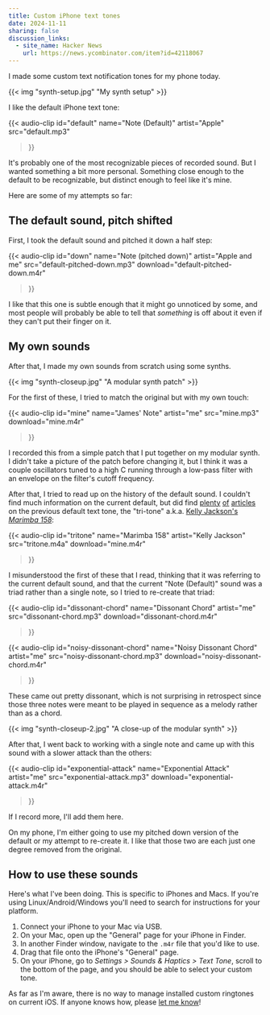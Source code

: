 ```yaml
---
title: Custom iPhone text tones
date: 2024-11-11
sharing: false
discussion_links:
  - site_name: Hacker News
    url: https://news.ycombinator.com/item?id=42118067
---
```


I made some custom text notification tones for my phone today.

{{< img "synth-setup.jpg" "My synth setup" >}}

I like the default iPhone text tone:

{{< audio-clip
id="default"
name="Note (Default)"
artist="Apple"
src="default.mp3"
>}}

It's probably one of the most recognizable pieces of recorded sound.
But I wanted something a bit more personal.
Something close enough to the default to be recognizable, but distinct enough to
feel like it's mine.

Here are some of my attempts so far:

## The default sound, pitch shifted

First, I took the default sound and pitched it down a half step:

{{< audio-clip
id="down"
name="Note (pitched down)"
artist="Apple and me"
src="default-pitched-down.mp3"
download="default-pitched-down.m4r"
>}}

I like that this one is subtle enough that it might go unnoticed by some, and
most people will probably be able to tell that _something_ is off about it even
if they can't put their finger on it.

## My own sounds

After that, I made my own sounds from scratch using some synths.

{{< img "synth-closeup.jpg" "A modular synth patch" >}}

For the first of these, I tried to match the original but with my own touch:

{{< audio-clip
id="mine"
name="James' Note"
artist="me"
src="mine.mp3"
download="mine.m4r"
>}}

I recorded this from a simple patch that I put together on my modular synth.
I didn't take a picture of the patch before changing it, but I think it was a
couple oscillators tuned to a high C running through a low-pass filter with an
envelope on the filter's cutoff frequency.

After that, I tried to read up on the history of the default sound.
I couldn't find much information on the current default, but did find
[plenty](https://www.engadget.com/2013-08-11-behind-the-music-the-story-of-marimba-158-the-iphone-text-tone.html)
[of](https://theweek.com/articles/461124/forgotten-origin-story-iphones-tritone-text-message-sound)
[articles](https://www.fastcompany.com/1673245/the-surprising-story-behind-the-iphones-iconic-text-message-sound)
on the previous default text tone, the "tri-tone" a.k.a.
[Kelly Jackson's _Marimba 158_](http://jacklinstudios.com/docs/making-of-158-marimba.html):

{{< audio-clip
id="tritone"
name="Marimba 158"
artist="Kelly Jackson"
src="tritone.m4a"
download="mine.m4r"
>}}

I misunderstood the first of these that I read, thinking that it was referring
to the current default sound, and that the current "Note (Default)" sound was a
triad rather than a single note, so I tried to re-create that triad:

{{< audio-clip
id="dissonant-chord"
name="Dissonant Chord"
artist="me"
src="dissonant-chord.mp3"
download="dissonant-chord.m4r"
>}}

{{< audio-clip
id="noisy-dissonant-chord"
name="Noisy Dissonant Chord"
artist="me"
src="noisy-dissonant-chord.mp3"
download="noisy-dissonant-chord.m4r"
>}}

These came out pretty dissonant, which is not surprising in retrospect since
those three notes were meant to be played in sequence as a melody rather than as
a chord.

{{< img "synth-closeup-2.jpg" "A close-up of the modular synth" >}}

After that, I went back to working with a single note and came up with this
sound with a slower attack than the others:

{{< audio-clip
id="exponential-attack"
name="Exponential Attack"
artist="me"
src="exponential-attack.mp3"
download="exponential-attack.m4r"
>}}

If I record more, I'll add them here.

On my phone, I'm either going to use my pitched down version of the default or
my attempt to re-create it.
I like that those two are each just one degree removed from the original.

## How to use these sounds

Here's what I've been doing. This is specific to iPhones and Macs.
If you're using Linux/Android/Windows you'll need to search for instructions for
your platform.

1. Connect your iPhone to your Mac via USB.
2. On your Mac, open up the "General" page for your iPhone in Finder.
3. In another Finder window, navigate to the `.m4r` file that you'd like to use.
4. Drag that file onto the iPhone's "General" page.
5. On your iPhone, go to _Settings > Sounds & Haptics > Text Tone_, scroll to
   the bottom of the page, and you should be able to select your custom tone.

As far as I'm aware, there is no way to manage installed custom ringtones on
current iOS.
If anyone knows how, please [let me know](mailto:james@jamesbvaughan.com)!
